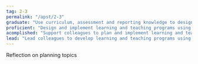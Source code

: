 ```yaml
---
tag: 2-3
permalink: "/apst/2-3"
graduate: "Use curriculum, assessment and reporting knowledge to design learning sequences and lesson plans."
proficient: "Design and implement learning and teaching programs using knowledge of curriculum, assessment and reporting requirements." 
acomplished: "Support colleagues to plan and implement learning and teaching programs using contemporary knowledge and understanding of curriculum, assessment and reporting requirements."
lead: "Lead colleagues to develop learning and teaching programs using comprehensive knowledge of curriculum, assessment and reporting requirements."
---
```

Reflection on planning topics